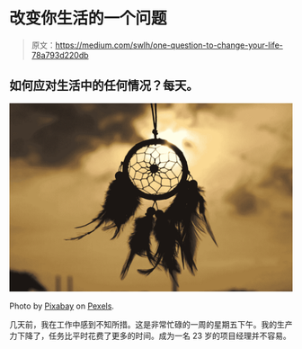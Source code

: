 # 改变你生活的一个问题

> 原文：<https://medium.com/swlh/one-question-to-change-your-life-78a793d220db>

## 如何应对生活中的任何情况？每天。

![](img/f75d1a9f79a7c2fb93c990ecb646791c.png)

Photo by [Pixabay](https://www.pexels.com/@pixabay) on [Pexels](https://www.pexels.com).

几天前，我在工作中感到不知所措。这是非常忙碌的一周的星期五下午。我的生产力下降了，任务比平时花费了更多的时间。成为一名 23 岁的项目经理并不容易。